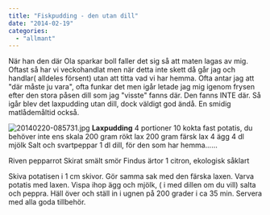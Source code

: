 ```yaml
---
title: "Fiskpudding - den utan dill"
date: "2014-02-19"
categories: 
  - "allmant"
---
```


När han den där Ola sparkar boll faller det sig så att maten lagas av mig. Oftast så har vi veckohandlat men när detta inte skett då går jag och handlar( alldeles försent) utan att titta vad vi har hemma. Ofta antar jag att "där måste ju vara", ofta funkar det men igår letade jag mig igenom frysen efter den stora påsen dill som jag "visste" fanns där. Den fanns INTE där. Så igår blev det laxpudding utan dill, dock väldigt god ändå. En smidig matlådemåltid också.  
  
![20140220-085731.jpg](/static/img/20140220-085731.jpg)
**Laxpudding** 4 portioner 10 kokta fast potatis, du behöver inte ens skala 200 gram rökt lax 200 gram färsk lax 4 ägg 4 dl mjölk Salt och svartpeppar 1 dl dill, för den som har hemma......

Riven pepparrot Skirat smält smör Findus ärtor 1 citron, ekologisk såklart

Skiva potatisen i 1 cm skivor. Gör samma sak med den färska laxen. Varva potatis med laxen. Vispa ihop ägg och mjölk, ( i med dillen om du vill) salta och peppra. Häll över och ställ in i ugnen på 200 grader i ca 35 min. Servera med alla goda tillbehör.
